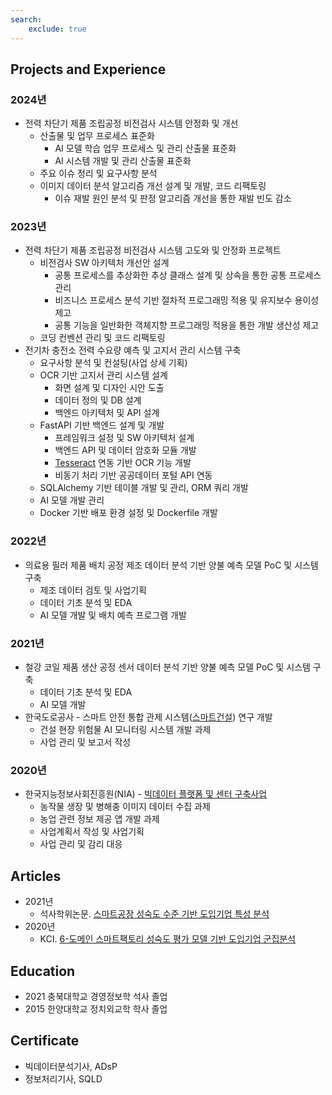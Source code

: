 ```yaml
---
search:
    exclude: true
---
```


## Projects and Experience

### 2024년

- 전력 차단기 제품 조립공정 비전검사 시스템 안정화 및 개선
    - 산출물 및 업무 프로세스 표준화
        - AI 모델 학습 업무 프로세스 및 관리 산출물 표준화
        - AI 시스템 개발 및 관리 산출물 표준화
    - 주요 이슈 정리 및 요구사항 분석
    - 이미지 데이터 분석 알고리즘 개선 설계 및 개발, 코드 리팩토링
        - 이슈 재발 원인 분석 및 판정 알고리즘 개선을 통한 재발 빈도 감소

### 2023년

- 전력 차단기 제품 조립공정 비전검사 시스템 고도와 및 안정화 프로젝트
    - 비전검사 SW 아키텍처 개선안 설계
        - 공통 프로세스를 추상화한 추상 클래스 설계 및 상속을 통한 공통 프로세스 관리
        - 비즈니스 프로세스 분석 기반 절차적 프로그래밍 적용 및 유지보수 용이성 제고
        - 공통 기능을 일반화한 객체지향 프로그래밍 적용을 통한 개발 생산성 제고
    - 코딩 컨벤션 관리 및 코드 리팩토링
- 전기차 충전소 전력 수요량 예측 및 고지서 관리 시스템 구축
    - 요구사항 분석 및 컨설팅(사업 상세 기획)
    - OCR 기반 고지서 관리 시스템 설계
        - 화면 설계 및 디자인 시안 도출
        - 데이터 정의 및 DB 설계
        - 백엔드 아키텍처 및 API 설계
    - FastAPI 기반 백엔드 설계 및 개발
        - 프레임워크 설정 및 SW 아키텍처 설계
        - 백엔드 API 및 데이터 암호화 모듈 개발
        - [Tesseract](https://tesseract-ocr.github.io/) 연동 기반 OCR 기능 개발
        - 비동기 처리 기반 공공데이터 포털 API 연동
    - SQLAlchemy 기반 테이블 개발 및 관리, ORM 쿼리 개발
    - AI 모델 개발 관리
    - Docker 기반 배포 환경 설정 및 Dockerfile 개발

### 2022년

- 의료용 필러 제품 배치 공정 제조 데이터 분석 기반 양불 예측 모델 PoC 및 시스템 구축
    - 제조 데이터 검토 및 사업기획
    - 데이터 기초 분석 및 EDA
    - AI 모델 개발 및 배치 예측 프로그램 개발

### 2021년

- 철강 코일 제품 생산 공정 센서 데이터 분석 기반 양불 예측 모델 PoC 및 시스템 구축
    - 데이터 기초 분석 및 EDA
    - AI 모델 개발
- 한국도로공사 - 스마트 안전 통합 관제 시스템([스마트건설](http://smartconstruction.kr/)) 연구 개발
    - 건설 현장 위험물 AI 모니터링 시스템 개발 과제
    - 사업 관리 및 보고서 작성

### 2020년

- 한국지능정보사회진흥원(NIA) - [빅데이터 플랫폼 및 센터 구축사업](https://www.bigdata-map.kr/)
    - 농작물 생장 및 병해충 이미지 데이터 수집 과제
    - 농업 관련 정보 제공 앱 개발 과제
    - 사업계획서 작성 및 사업기획
    - 사업 관리 및 감리 대응

## Articles

- 2021년
    - 석사학위논문. [스마트공장 성숙도 수준 기반 도입기업 특성 분석](http://www.riss.kr/link?id=T15766958)
- 2020년
    - KCI. [6-도메인 스마트팩토리 성숙도 평가 모델 기반 도입기업 군집분석](https://www.kci.go.kr/kciportal/ci/sereArticleSearch/ciSereArtiView.kci?sereArticleSearchBean.artiId=ART002627006)

<!-- ## Patents -->

<!-- ## Competition -->

## Education

- 2021 충북대학교 경영정보학 석사 졸업
- 2015 한양대학교 정치외교학 학사 졸업

## Certificate

- 빅데이터분석기사, ADsP
- 정보처리기사, SQLD